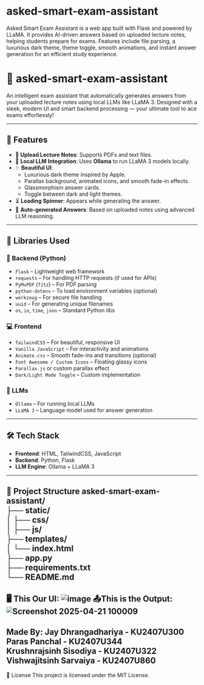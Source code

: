 # asked-smart-exam-assistant
Asked Smart Exam Assistant is a web app built with Flask and powered by LLaMA. It provides AI-driven answers based on uploaded lecture notes, helping students prepare for exams. Features include file parsing, a luxurious dark theme, theme toggle, smooth animations, and instant answer generation for an efficient study experience.

# 🧠 asked-smart-exam-assistant

An intelligent exam assistant that automatically generates answers from your uploaded lecture notes using local LLMs like LLaMA 3. Designed with a sleek, modern UI and smart backend processing — your ultimate tool to ace exams effortlessly!

---

## 🚀 Features

- 📄 **Upload Lecture Notes**: Supports PDFs and text files.
- 🧠 **Local LLM Integration**: Uses **Ollama** to run LLaMA 3 models locally.
- ✨ **Beautiful UI**:
  - Luxurious dark theme inspired by Apple.
  - Parallax background, animated icons, and smooth fade-in effects.
  - Glassmorphism answer cards.
  - Toggle between dark and light themes.
- ⏳ **Loading Spinner**: Appears while generating the answer.
- 📜 **Auto-generated Answers**: Based on uploaded notes using advanced LLM reasoning.

---

## 🔧 Libraries Used

### 🐍 Backend (Python)

- `Flask` – Lightweight web framework
- `requests` – For handling HTTP requests (if used for APIs)
- `PyMuPDF` (`fitz`) – For PDF parsing
- `python-dotenv` – To load environment variables (optional)
- `werkzeug` – For secure file handling
- `uuid` – For generating unique filenames
- `os`, `io`, `time`, `json` – Standard Python libs

### 💻 Frontend

- `TailwindCSS` – For beautiful, responsive UI
- `Vanilla JavaScript` – For interactivity and animations
- `Animate.css` – Smooth fade-ins and transitions (optional)
- `Font Awesome / Custom Icons` – Floating glassy icons
- `Parallax.js` or custom parallax effect
- `Dark/Light Mode Toggle` – Custom implementation

### 🤖 LLMs

- `Ollama` – For running local LLMs
- `LLaMA 3` – Language model used for answer generation

---

## 🛠️ Tech Stack

- **Frontend**: HTML, TailwindCSS, JavaScript
- **Backend**: Python, Flask
- **LLM Engine**: Ollama + LLaMA 3

---
📁 Project Structure
asked-smart-exam-assistant/  
├── static/   
│   ├── css/  
│   ├── js/  
├── templates/  
│   └── index.html  
├── app.py  
├── requirements.txt  
└── README.md  
------
🖥️ This Our UI:
![image](https://github.com/user-attachments/assets/d5cd7fdf-762f-42b9-a91b-3ab752eb3dda)
📤This is the Output:
![Screenshot 2025-04-21 100009](https://github.com/user-attachments/assets/c5a33c51-39d6-414b-b591-9f9f6d8c765b)
--------------
Made By:
Jay Dhrangadhariya - KU2407U300  
Paras Panchal - KU2407U344  
Krushnrajsinh Sisodiya - KU2407U322  
Vishwajitsinh Sarvaiya - KU2407U860  
--------------

📜 License
This project is licensed under the MIT License.
